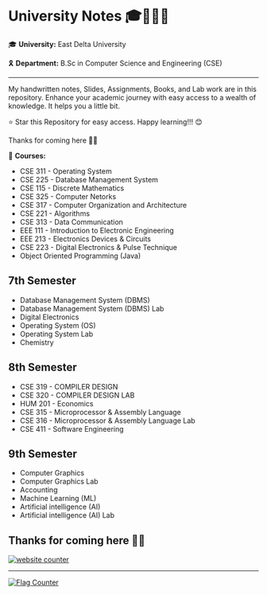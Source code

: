 # University Notes 🎓🙋🏻‍♂️

🎓 **University:** East Delta University

🎗️ **Department:** B.Sc in Computer Science and Engineering (CSE)
<hr>

My handwritten notes, Slides, Assignments, Books, and Lab work are in this repository. Enhance your academic journey with easy access to a wealth of knowledge. It helps you a little bit. 

⭐ Star this Repository for easy access. Happy learning!!! 😊

Thanks for coming here 💚🤍


🧠 **Courses:** 

* CSE 311 - Operating System
* CSE 225 - Database Management System
* CSE 115 - Discrete Mathematics
* CSE 325 - Computer Netorks
* CSE 317 - Computer Organization and Architecture
* CSE 221 - Algorithms
* CSE 313 - Data Communication
* EEE 111 - Introduction to Electronic Engineering
* EEE 213 - Electronics Devices & Circuits
* CSE 223 - Digital Electronics & Pulse Technique 
* Object Oriented Programming (Java)


## 7th Semester

* Database Management System (DBMS) 
* Database Management System (DBMS) Lab
* Digital Electronics
* Operating System (OS)
* Operating System Lab
* Chemistry

## 8th Semester

* CSE 319 - COMPILER DESIGN  
* CSE 320 - COMPILER DESIGN LAB
* HUM 201 - Economics 
* CSE 315 - Microprocessor & Assembly Language
* CSE 316 - Microprocessor & Assembly Language Lab 
* CSE 411 - Software Engineering

## 9th Semester

* Computer Graphics
* Computer Graphics Lab
* Accounting
* Machine Learning (ML)
* Artificial intelligence (AI)
* Artificial intelligence (AI) Lab

Thanks for coming here 💙✨
---------

<a href="https://www.freecounterstat.com" title="website counter"><img src="https://counter11.optistats.ovh/private/freecounterstat.php?c=7c3uccgxt971ksql6nc2bjk61w8kxnw7" border="0" title="website counter" alt="website counter"></a>

--------

<a href="https://info.flagcounter.com/Ur1J"><img src="https://s11.flagcounter.com/count/Ur1J/bg_FFFFFF/txt_000000/border_CCCCCC/columns_2/maxflags_18/viewers_0/labels_0/pageviews_0/flags_0/percent_0/" alt="Flag Counter" border="0"></a>
